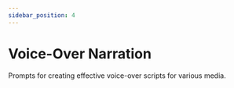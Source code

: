 ```yaml
---
sidebar_position: 4
---
```


# Voice-Over Narration

Prompts for creating effective voice-over scripts for various media.
